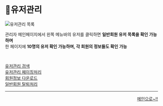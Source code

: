 # 📌유저관리   

![유저관리 목록](https://user-images.githubusercontent.com/105382798/182324946-0d031f80-64b0-4a64-83f6-a20a5bcb61be.png)

관리자 메인페이지에서 왼쪽 메뉴바의 유저를 클릭하면 **일반회원 유저 목록을 확인 가능하며**<br>
한 페이지에 **10명의 유저 확인 가능하며, 각 회원의 정보들도 확인 가능**

<br>   

[유저관리 검색](https://github.com/kwanwwok/finalproject/blob/main/%EA%B5%AC%ED%98%84%EC%84%A4%EB%AA%85/%EC%9C%A0%EC%A0%80%EA%B4%80%EB%A6%AC%EA%B2%80%EC%83%89.md)
<br>
[유저관리 페이징처리](https://github.com/kwanwwok/finalproject/blob/main/%EA%B5%AC%ED%98%84%EC%84%A4%EB%AA%85/%EC%9C%A0%EC%A0%80%EA%B4%80%EB%A6%AC%ED%8E%98%EC%9D%B4%EC%A7%95.md)
<br>
[회원정보 다운로드](https://github.com/kwanwwok/finalproject/blob/main/%EA%B5%AC%ED%98%84%EC%84%A4%EB%AA%85/%ED%9A%8C%EC%9B%90%EC%A0%95%EB%B3%B4%EB%8B%A4%EC%9A%B4%EB%A1%9C%EB%93%9C.md)
<br>
[일반회원 탈퇴처리](https://github.com/kwanwwok/finalproject/blob/main/%EA%B5%AC%ED%98%84%EC%84%A4%EB%AA%85/%EC%9D%BC%EB%B0%98%ED%9A%8C%EC%9B%90%ED%83%88%ED%87%B4.md)



***
<div align="right">   
  
[메인으로~!!](https://github.com/kwanwwok/finalproject/blob/main/%EA%B5%AC%ED%98%84%EC%84%A4%EB%AA%85/%EA%B4%80%EB%A6%AC%EC%9E%90%20%EB%A9%94%EC%9D%B8.md)   

</div>
